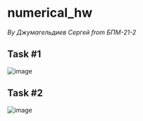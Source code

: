 # numerical_hw
*By Джумагельдиев Сергей from БПМ-21-2*

## Task #1
![image](https://github.com/SERGEYDJUM/numerical_hw/assets/39106181/b0b1b253-147c-47c5-bad2-c31798b16ee7)

## Task #2
![image](https://github.com/SERGEYDJUM/numerical_hw/assets/39106181/791e0205-b7bf-40a7-9eca-0ca78920d96e)

